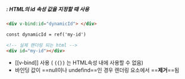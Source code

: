 ##### : HTML의 id 속성 값을 지정할 때 사용 

``` html
<div v-bind:id="dynamicId"> </div>

const dynamicId = ref('my-id')

<!-- 실제 랜더링 되는 html -->
<div id="my-id"></div>
```

+ [[v-bind]] 사용 ( `{{}}` 는 HTML속성 내에 사용할 수 없음)
+ 바인딩 값이 ==null이나 undefind==인 경우 렌더링 요소에서 ==**제거**==됨 
